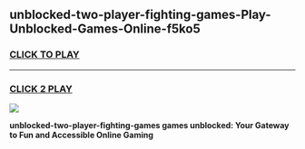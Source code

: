 
## unblocked-two-player-fighting-games-Play-Unblocked-Games-Online-f5ko5
<h3>
<a href="https://premium76.site?title=unblocked-two-player-fighting-games&ref=24A">CLICK TO PLAY</a></h3>
<hr>

<h3>
<a href="https://premium76.site?title=unblocked-two-player-fighting-games&ref=24A">CLICK 2 PLAY</a>
  
</h3>

<a href="https://premium76.site?title=unblocked-two-player-fighting-games&ref=24A"><img src="https://clearcache.store/games.png"></a>


**unblocked-two-player-fighting-games games unblocked: Your Gateway to Fun and Accessible Online Gaming**
